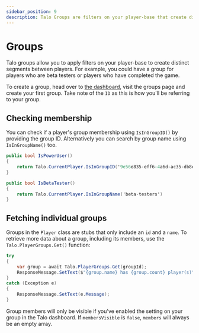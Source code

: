 ```yaml
---
sidebar_position: 9
description: Talo Groups are filters on your player-base that create distinct segments between players. Groups are built in the dashboard and visible in your Unity game.
---
```


# Groups

Talo groups allow you to apply filters on your player-base to create distinct segments between players. For example, you could have a group for players who are beta testers or players who have completed the game.

To create a group, head over to [the dashboard](https://dashboard.trytalo.com), visit the groups page and create your first group. Take note of the `ID` as this is how you'll be referring to your group.

## Checking membership

You can check if a player's group membership using `IsInGroupID()` by providing the group ID. Alternatively you can search by group name using `IsInGroupName()` too.

```csharp
public bool IsPowerUser()
{
	return Talo.CurrentPlayer.IsInGroupID('9e56e835-eff6-4a6d-ac35-db8e7561af0e')
}

public bool IsBetaTester()
{
	return Talo.CurrentPlayer.IsInGroupName('beta-testers')
}
```

## Fetching individual groups

Groups in the `Player` class are stubs that only include an `id` and a `name`. To retrieve more data about a group, including its members, use the `Talo.PlayerGroups.Get()` function:

```csharp
try
{
	var group = await Talo.PlayerGroups.Get(groupId);
	ResponseMessage.SetText($"{group.name} has {group.count} player(s)");
}
catch (Exception e)
{
	ResponseMessage.SetText(e.Message);
}
```

Group members will only be visible if you've enabled the setting on your group in the Talo dashboard. If `membersVisible` is `false`, `members` will always be an empty array.
